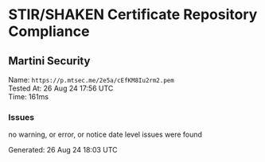 # STIR/SHAKEN Certificate Repository Compliance

## Martini Security

Name: `https://p.mtsec.me/2e5a/cEfKM8Iu2rm2.pem`\
Tested At: 26 Aug 24 17:56 UTC\
Time: 161ms

### Issues

no warning, or error, or notice date level issues were found

Generated: 26 Aug 24 18:03 UTC